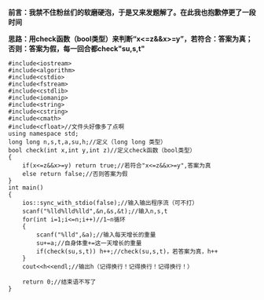 **前言：我禁不住粉丝们的软磨硬泡，于是又来发题解了。在此我也抱歉停更了一段时间**

**思路：用check函数（bool类型）来判断“x<=z&&x>=y”，若符合：答案为真；否则：答案为假，每一回合都check"su,s,t"**

```
#include<iostream>
#include<algorithm>
#include<cstdio>
#include<fstream>
#include<cstdlib>
#include<iomanip>
#include<string>
#include<cstring>
#include<cmath>
#include<cfloat>//文件头好像多了点啊
using namespace std;
long long n,s,t,a,su,h;//定义（long long 类型）
bool check(int x,int y,int z)//定义check函数（bool类型）
{
	if(x<=z&&x>=y) return true;//若符合"x<=z&&x>=y",答案为真
	else return false;//否则答案为假
}
int main()
{
	ios::sync_with_stdio(false);//输入输出程序流（可不打）
	scanf("%lld%lld%lld",&n,&s,&t);//输入n,s,t
	for(int i=1;i<=n;i++)//1~n循环
	{
		scanf("%lld",&a);//输入每天增长的重量
		su+=a;//自身体重+=这一天增长的重量
		if(check(su,s,t)) h++;//check(su,s,t)，若答案为真，h++
	}
	cout<<h<<endl;//输出h（记得换行！记得换行！记得换行！）
	
	return 0;//结束语不写了
}
```